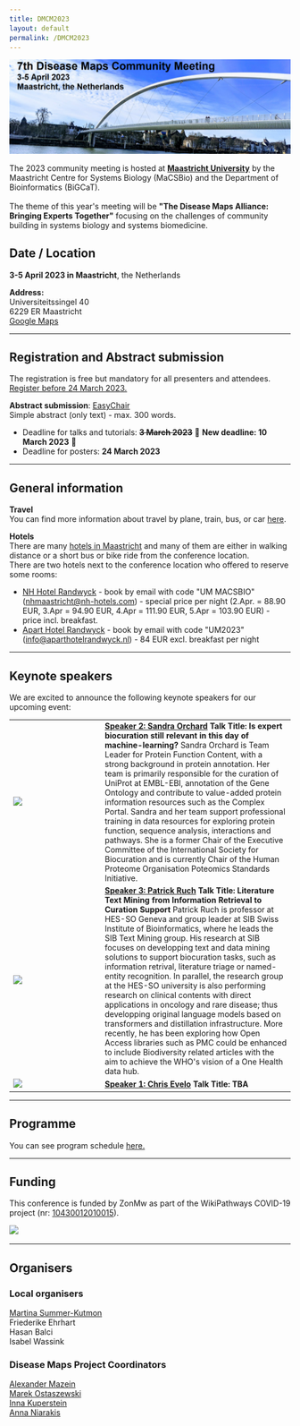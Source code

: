 ```yaml
---
title: DMCM2023
layout: default
permalink: /DMCM2023
---
```

<img src="../../images/places/DMCM2023_banner.png" alt="DMCM2023"/>

The 2023 community meeting is hosted at <a target="_blank" href="https://www.maastrichtuniversity.nl/">**Maastricht University**</a> by the Maastricht Centre for Systems Biology (MaCSBio) and the Department of Bioinformatics (BiGCaT).<br/><br/>
The theme of this year's meeting will be **"The Disease Maps Alliance: Bringing Experts Together"** focusing on the challenges of community building in systems biology and systems biomedicine. 

## Date / Location

**3-5 April 2023 in Maastricht**, the Netherlands

**Address:**<br/>
Universiteitssingel 40<br/>
6229 ER Maastricht<br/>
[Google Maps](https://www.google.nl/maps/place/Universiteitssingel+40,+6229+Maastricht/@50.836875,5.7125936,17z/data=!4m5!3m4!1s0x47c0e9846f102435:0x86d4627c2038d3d9!8m2!3d50.8368276!4d5.7166706)



<hr/>

## Registration and Abstract submission

The registration is free but mandatory for all presenters and attendees.<br/>
<a target="_blank" href="https://maastrichtuniversity.eu.qualtrics.com/jfe/form/SV_7aqKW2pPf7b6rJ4"><u>Register before 24 March 2023.</u></a>

<b>Abstract submission</b>: <a target="_blank" href="https://easychair.org/conferences/?conf=dmcm2023"><u>EasyChair</u></a><br/>
Simple abstract (only text) - max. 300 words.

* Deadline for talks and tutorials: ~~**3 March 2023**~~ 🛑 **New deadline: 10 March 2023** 🛑
* Deadline for posters: **24 March 2023**
  
<hr/>

## General information

**Travel**<br/>
You can find more information about travel by plane, train, bus, or car <a target="_blank" href="https://www.visitmaastricht.com/accessibility">here</a>. 

**Hotels**<br/>
There are many <a target="_blank" href="https://www.visitmaastricht.com/overnight-stays/hotels">hotels in Maastricht</a> and many of them are either in walking distance or a short bus or bike ride from the conference location. <br/>
There are two hotels next to the conference location who offered to reserve some rooms:
* <a target="_blank" href="https://www.nh-hotels.nl/hotel/nh-maastricht">NH Hotel Randwyck</a> - book by email with code "UM MACSBIO" (nhmaastricht@nh-hotels.com) - special price per night (2.Apr. = 88.90 EUR, 3.Apr = 94.90 EUR, 4.Apr = 111.90 EUR, 5.Apr = 103.90 EUR) - price incl. breakfast.
* <a target="_blank" href="https://www.aparthotelrandwyck.nl/en/">Apart Hotel Randwyck</a> - book by email with code "UM2023" (info@aparthotelrandwyck.nl) - 84 EUR excl. breakfast per night

<hr/>

## Keynote speakers

We are excited to announce the following keynote speakers for our upcoming event:

<table>
  <tr>
    <td><img src="http://content.embl.org/sites/default/files/persons/CP-60002457.jpg" width="150" ></td>
    <td> <a href="https://www.ebi.ac.uk/people/person/sandra-orchard/" target="_blank"><b>Speaker 2: Sandra Orchard</b></a> <b>Talk Title: Is expert biocuration still relevant in this day of machine-learning?</b> Sandra Orchard is Team Leader for Protein Function Content, with a strong background in protein annotation. Her team is primarily responsible for the curation of UniProt at EMBL-EBI, annotation of the Gene Ontology and contribute to value-added protein information resources such as the Complex Portal. Sandra and her team support professional training in data resources for exploring protein function, sequence analysis, interactions and pathways. She is a former Chair of the Executive Committee of the International Society for Biocuration and is currently Chair of the Human Proteome Organisation Poteomics Standards Initiative. </td>
  </tr> 
  <tr>
    <td><img src="https://www.wega-it.com/wp-content/uploads/2020/03/Patrick_web-300x300.jpg" width="150" ></td>
    <td> <a href="https://www.sib.swiss/patrick-ruch-group" target="_blank"><b>Speaker 3: Patrick Ruch</b></a> <b>Talk Title: Literature Text Mining from Information Retrieval to Curation Support</b> Patrick Ruch is professor at HES-SO Geneva and group leader at SIB Swiss Institute of Bioinformatics, where he leads the SIB Text Mining group. His research at SIB focuses on developping text and data mining solutions to support biocuration tasks, such as information retrival, literature triage or named-entity recognition. In parallel, the research group at the HES-SO university is also performing research on clinical contents with direct applications in oncology and rare disease; thus developping original language models based on transformers and distillation infrastructure. More recently, he has been exploring how Open Access libraries such as PMC could be enhanced to include Biodiversity related articles with the aim to achieve the WHO's vision of a One Health data hub.</td>
  </tr> 
    <tr>
    <td width="150"><img src="https://user-images.githubusercontent.com/2158343/222468365-96128e95-cc93-44ad-aeb7-c8274902ee9b.png" width="150" ></td>
    <td> <a href="https://www.maastrichtuniversity.nl/chris.evelo" target="_blank"><b>Speaker 1: Chris Evelo</b></a> <b>Talk Title: TBA</b> </td>
  </tr>
</table>

<hr/>

## Programme

You can see program schedule <a href="/DMCM2023/Program">here.</a>

<hr/>

## Funding

This conference is funded by ZonMw as part of the WikiPathways COVID-19 project (nr: [10430012010015](https://www.zonmw.nl/nl/over-zonmw/coronavirus/programmas/project-detail/covid-19-programma/wikipathways-as-a-platform-for-covid-19-biological-pathway-models/)). 

<img src="https://user-images.githubusercontent.com/2158343/224261435-18410836-c554-4606-939f-5c20d0b1f033.png" width="150" >

<hr/>

## Organisers

### Local organisers

<p><a href="mailto:martina.kutmon@maastrichtuniversity.nl">Martina Summer-Kutmon</a>
<br />Friederike Ehrhart
<br />Hasan Balci
<br />Isabel Wassink</p>

### Disease Maps Project Coordinators

<p><a href="mailto:a.mazein@gmail.com">Alexander Mazein</a>
<br /><a href="mailto:marek.ostaszewski@uni.lu">Marek Ostaszewski</a>
<br /><a href="mailto:inna.kuperstein@curie.fr">Inna Kuperstein</a>
<br /><a href="mailto:anna.niaraki@univ-evry.fr">Anna Niarakis</a>
</p>


<!--## Contact-->

<!--## Co-organizers-->
